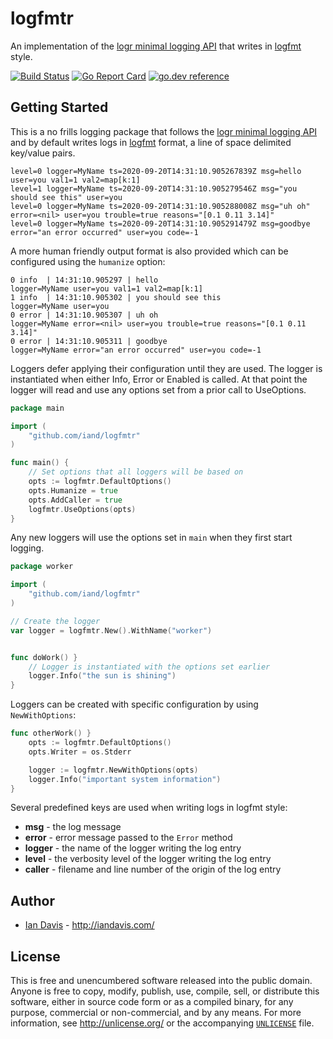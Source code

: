 # logfmtr

An implementation of the [logr minimal logging API](https://github.com/go-logr/logr) that writes in [logfmt](https://www.brandur.org/logfmt) style.

[![Build Status](https://travis-ci.org/iand/logfmtr.svg?branch=master)](https://travis-ci.org/iand/logfmtr)
[![Go Report Card](https://goreportcard.com/badge/github.com/iand/logfmtr)](https://goreportcard.com/report/github.com/iand/logfmtr)
[![go.dev reference](https://img.shields.io/badge/go.dev-reference-007d9c?logo=go&logoColor=white)](https://pkg.go.dev/github.com/iand/logfmtr)

## Getting Started

This is a no frills logging package that follows the [logr minimal logging API](https://github.com/go-logr/logr) 
and by default writes logs in [logfmt](https://www.brandur.org/logfmt) format, a line of space delimited
key/value pairs.

```
level=0 logger=MyName ts=2020-09-20T14:31:10.905267839Z msg=hello user=you val1=1 val2=map[k:1]
level=1 logger=MyName ts=2020-09-20T14:31:10.905279546Z msg="you should see this" user=you
level=0 logger=MyName ts=2020-09-20T14:31:10.905288008Z msg="uh oh" error=<nil> user=you trouble=true reasons="[0.1 0.11 3.14]"
level=0 logger=MyName ts=2020-09-20T14:31:10.905291479Z msg=goodbye error="an error occurred" user=you code=-1
```

A more human friendly output format is also provided which can be configured using the `humanize` option:

```
0 info  | 14:31:10.905297 | hello                          logger=MyName user=you val1=1 val2=map[k:1]
1 info  | 14:31:10.905302 | you should see this            logger=MyName user=you
0 error | 14:31:10.905307 | uh oh                          logger=MyName error=<nil> user=you trouble=true reasons="[0.1 0.11 3.14]"
0 error | 14:31:10.905311 | goodbye                        logger=MyName error="an error occurred" user=you code=-1
```

Loggers defer applying their configuration until they are used. The logger is instantiated when
either Info, Error or Enabled is called. At that point the logger will read and use any options set
from a prior call to UseOptions. 


```Go
package main

import (
    "github.com/iand/logfmtr"
)

func main() {
    // Set options that all loggers will be based on
    opts := logfmtr.DefaultOptions()
    opts.Humanize = true
    opts.AddCaller = true
    logfmtr.UseOptions(opts)
}

```

Any new loggers will use the options set in `main` when they first start logging.

```Go
package worker

import (
    "github.com/iand/logfmtr"
)

// Create the logger
var logger = logfmtr.New().WithName("worker")


func doWork() }
    // Logger is instantiated with the options set earlier
    logger.Info("the sun is shining")
}
```

Loggers can be created with specific configuration by using `NewWithOptions`:

```Go
func otherWork() }
    opts := logfmtr.DefaultOptions()
    opts.Writer = os.Stderr

    logger := logfmtr.NewWithOptions(opts)
    logger.Info("important system information")
}
```

Several predefined keys are used when writing logs in logfmt style:

 * **msg** - the log message
 * **error** - error message passed to the `Error` method
 * **logger** - the name of the logger writing the log entry
 * **level** - the verbosity level of the logger writing the log entry
 * **caller** - filename and line number of the origin of the log entry

## Author

* [Ian Davis](http://github.com/iand) - <http://iandavis.com/>

## License

This is free and unencumbered software released into the public domain. Anyone is free to 
copy, modify, publish, use, compile, sell, or distribute this software, either in source 
code form or as a compiled binary, for any purpose, commercial or non-commercial, and by 
any means. For more information, see <http://unlicense.org/> or the 
accompanying [`UNLICENSE`](UNLICENSE) file.
